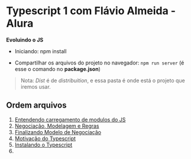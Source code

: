 # Typescript 1 com Flávio Almeida -Alura

**Evoluindo o JS**

- Iniciando: npm install

- Compartilhar os arquivos do projeto no navegador: `npm run server` (é esse o comando no **package.json**)

> Nota: *Dist* é de *distribuition*, e essa pasta é onde está o projeto que iremos usar.

## Ordem arquivos

1. [Entendendo carregamento de modulos do JS](/estudos/carregamentoModulos.md)
2. [Negociação, Modelagem e Regras](/estudos/negociacaoModelagemRegras.md)
3. [Finalizando Modelo de Negociação](/estudos/finalizandoModeloNegociacao.md)
4. [Motivação do Typescript](/estudos/motivacaoDoTypescript.md)
5. [Instalando o Typescript](/estudos/instalandoTypescript.md)
6. []()